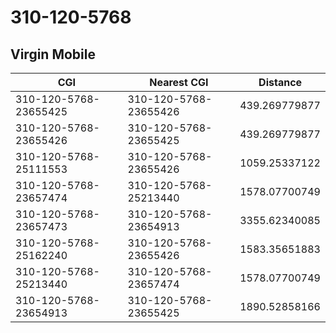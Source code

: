 # 310-120-5768
## Virgin Mobile


| CGI | Nearest CGI | Distance |
|-----|-------------|----------|
| 310-120-5768-23655425 | 310-120-5768-23655426 | 439.269779877 |
| 310-120-5768-23655426 | 310-120-5768-23655425 | 439.269779877 |
| 310-120-5768-25111553 | 310-120-5768-23655426 | 1059.25337122 |
| 310-120-5768-23657474 | 310-120-5768-25213440 | 1578.07700749 |
| 310-120-5768-23657473 | 310-120-5768-23654913 | 3355.62340085 |
| 310-120-5768-25162240 | 310-120-5768-23655426 | 1583.35651883 |
| 310-120-5768-25213440 | 310-120-5768-23657474 | 1578.07700749 |
| 310-120-5768-23654913 | 310-120-5768-23655425 | 1890.52858166 |
